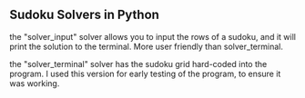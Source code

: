 <h2>Sudoku Solvers in Python</h2>

the "solver_input" solver allows you to input the rows of a sudoku, and it will print the solution to the terminal. More user friendly than solver_terminal.

the "solver_terminal" solver has the sudoku grid hard-coded into the program. I used this version for early testing of the program, to ensure it was working.
